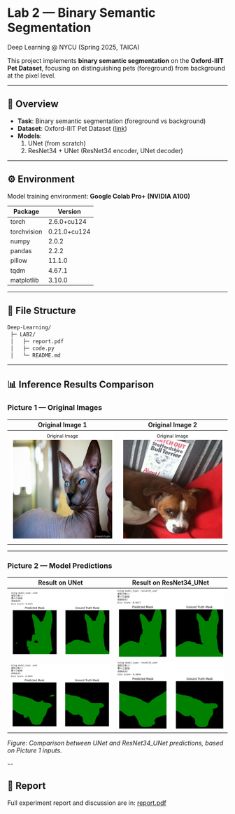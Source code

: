 # Lab 2 — Binary Semantic Segmentation
Deep Learning @ NYCU (Spring 2025, TAICA)

This project implements **binary semantic segmentation** on the **Oxford-IIIT Pet Dataset**, focusing on distinguishing pets (foreground) from background at the pixel level.

---

## 📌 Overview
- **Task**: Binary semantic segmentation (foreground vs background)
- **Dataset**: Oxford-IIIT Pet Dataset ([link](https://www.robots.ox.ac.uk/~vgg/data/pets/))  
- **Models**:
  1. UNet (from scratch)  
  2. ResNet34 + UNet (ResNet34 encoder, UNet decoder)  

---

## ⚙️ Environment
Model training environment: **Google Colab Pro+ (NVIDIA A100)**  

| Package       | Version   |
|---------------|-----------|
| torch         | 2.6.0+cu124 |
| torchvision   | 0.21.0+cu124 |
| numpy         | 2.0.2     |
| pandas        | 2.2.2     |
| pillow        | 11.1.0    |
| tqdm          | 4.67.1    |
| matplotlib    | 3.10.0    |

---

## 📂 File Structure
```
Deep-Learning/
 ├─ LAB2/
 │   ├─ report.pdf
 │   ├─ code.py
 │   └─ README.md
```


---

## 📊 Inference Results Comparison

### Picture 1 — Original Images
| Original Image 1 | Original Image 2 |
|------------------|------------------|
| <img src="./result/Sphynx_67.png" width="300"> | <img src="./result/dog.png" width="300"> |

---

### Picture 2 — Model Predictions
| **Result on UNet** | **Result on ResNet34_UNet** |
|--------------------|------------------------------|
| <img src="./result/reslult_unet_bad.png" width="300"> | <img src="./result/reslult_resnet34_unet_good.png" width="300"> |
| <img src="./result/reslult_unet_good.png" width="300"> | <img src="./result/reslult_resnet34_unet_bad.png" width="300"> |

*Figure: Comparison between UNet and ResNet34_UNet predictions, based on Picture 1 inputs.*


--
## 📄 Report 
Full experiment report and discussion are in: [report.pdf](report.pdf)


